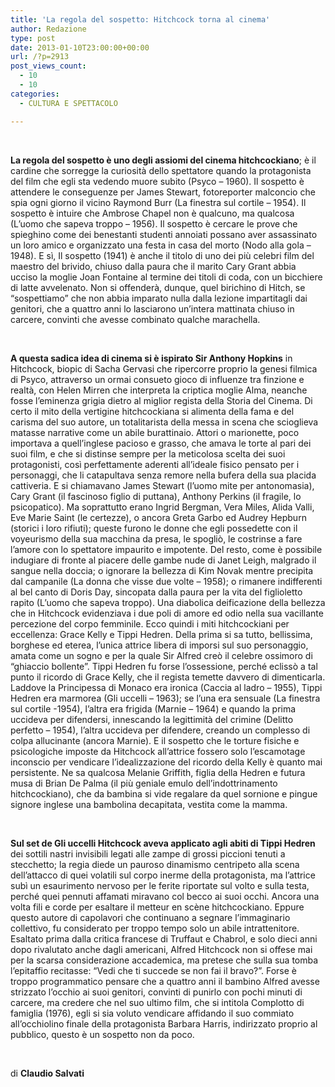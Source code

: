 ```yaml
---
title: 'La regola del sospetto: Hitchcock torna al cinema'
author: Redazione
type: post
date: 2013-01-10T23:00:00+00:00
url: /?p=2913
post_views_count:
  - 10
  - 10
categories:
  - CULTURA E SPETTACOLO

---
```

&nbsp;

**La regola del sospetto &egrave; uno degli assiomi del cinema hitchcockiano**; &egrave; il cardine che sorregge la curiosit&agrave; dello spettatore quando la protagonista del film che egli sta vedendo muore subito (Psyco &#8211; 1960). Il sospetto &egrave; attendere le conseguenze per James Stewart, fotoreporter malconcio che spia ogni giorno il vicino Raymond Burr (La finestra sul cortile &#8211; 1954). Il sospetto &egrave; intuire che Ambrose Chapel non &egrave; qualcuno, ma qualcosa (L&rsquo;uomo che sapeva troppo &#8211; 1956). Il sospetto &egrave; cercare le prove che spieghino come dei benestanti studenti annoiati possano aver assassinato un loro amico e organizzato una festa in casa del morto (Nodo alla gola &#8211; 1948). E s&igrave;, Il sospetto (1941) &egrave; anche il titolo di uno dei pi&ugrave; celebri film del maestro del brivido, chiuso dalla paura che il marito Cary Grant abbia ucciso la moglie Joan Fontaine al termine dei titoli di coda, con un bicchiere di latte avvelenato. Non si offender&agrave;, dunque, quel birichino di Hitch, se &ldquo;sospettiamo&rdquo; che non abbia imparato nulla dalla lezione impartitagli dai genitori, che a quattro anni lo lasciarono un&rsquo;intera mattinata chiuso in carcere, convinti che avesse combinato qualche marachella.&nbsp;

&nbsp;

**A questa sadica idea di cinema si &egrave; ispirato Sir Anthony Hopkins** in Hitchcock, biopic di Sacha Gervasi che ripercorre proprio la genesi filmica di Psyco, attraverso un ormai consueto gioco di influenze tra finzione e realt&agrave;, con Helen Mirren che interpreta la criptica moglie Alma, neanche fosse l&rsquo;eminenza grigia dietro al miglior regista della Storia del Cinema. Di certo il mito della vertigine hitchcockiana si alimenta della fama e del carisma del suo autore, un totalitarista della messa in scena che scioglieva matasse narrative come un abile burattinaio. Attori o marionette, poco importava a quell&rsquo;inglese pacioso e grasso, che amava le torte al pari dei suoi film, e che si distinse sempre per la meticolosa scelta dei suoi protagonisti, cos&igrave; perfettamente aderenti all&rsquo;ideale fisico pensato per i personaggi, che li catapultava senza remore nella bufera della sua placida cattiveria. E si chiamavano James Stewart (l&rsquo;uomo mite per antonomasia), Cary Grant (il fascinoso figlio di puttana), Anthony Perkins (il fragile, lo psicopatico). Ma soprattutto erano Ingrid Bergman, Vera Miles, Alida Valli, Eve Marie Saint (le certezze), o ancora Greta Garbo ed Audrey Hepburn (storici i loro rifiuti); queste furono le donne che egli possedette con il voyeurismo della sua macchina da presa, le spogli&ograve;, le costrinse a fare l&rsquo;amore con lo spettatore impaurito e impotente. Del resto, come &egrave; possibile indugiare di fronte al piacere delle gambe nude di Janet Leigh, malgrado il sangue nella doccia; o ignorare la bellezza di Kim Novak mentre precipita dal campanile (La donna che visse due volte &#8211; 1958); o rimanere indifferenti al bel canto di Doris Day, sincopata dalla paura per la vita del figlioletto rapito (L&rsquo;uomo che sapeva troppo). Una diabolica deificazione della bellezza che in Hitchcock evidenziava i due poli di amore ed odio nella sua vacillante percezione del corpo femminile. Ecco quindi i miti hitchcockiani per eccellenza: Grace Kelly e Tippi Hedren. Della prima si sa tutto, bellissima, borghese ed eterea, l&rsquo;unica attrice libera di imporsi sul suo personaggio, amata come un sogno e per la quale Sir Alfred cre&ograve; il celebre ossimoro di &ldquo;ghiaccio bollente&rdquo;. Tippi Hedren fu forse l&rsquo;ossessione, perch&eacute; ecliss&ograve; a tal punto il ricordo di Grace Kelly, che il regista temette davvero di dimenticarla. Laddove la Principessa di Monaco era ironica (Caccia al ladro &#8211; 1955), Tippi Hedren era marmorea (Gli uccelli &ndash; 1963); se l&rsquo;una era sensuale (La finestra sul cortile -1954), l&rsquo;altra era frigida (Marnie &#8211; 1964) e quando la prima uccideva per difendersi, innescando la legittimit&agrave; del crimine (Delitto perfetto &#8211; 1954), l&rsquo;altra uccideva per difendere, creando un complesso di colpa allucinante (ancora Marnie). E il sospetto che le torture fisiche e psicologiche imposte da Hitchcock all&rsquo;attrice fossero solo l&rsquo;escamotage inconscio per vendicare l&rsquo;idealizzazione del ricordo della Kelly &egrave; quanto mai persistente. Ne sa qualcosa Melanie Griffith, figlia della Hedren e futura musa di Brian De Palma (il pi&ugrave; geniale emulo dell&rsquo;indottrinamento hitchcockiano), che da bambina si vide regalare da quel sornione e pingue signore inglese una bambolina decapitata, vestita come la mamma.&nbsp;

&nbsp;

**Sul set de Gli uccelli Hitchcock aveva applicato agli abiti di Tippi Hedren** dei sottili nastri invisibili legati alle zampe di grossi piccioni tenuti a stecchetto; la regia diede un pauroso dinamismo centripeto alla scena dell&rsquo;attacco di quei volatili sul corpo inerme della protagonista, ma l&rsquo;attrice sub&igrave; un esaurimento nervoso per le ferite riportate sul volto e sulla testa, perch&eacute; quei pennuti affamati miravano col becco ai suoi occhi. Ancora una volta fili e corde per esaltare il metteur en sc&egrave;ne hitchcockiano. Eppure questo autore di capolavori che continuano a segnare l&#8217;immaginario collettivo, fu considerato per troppo tempo solo un abile intrattenitore. Esaltato prima dalla critica francese di Truffaut e Chabrol, e solo dieci anni dopo rivalutato anche dagli americani, Alfred Hitchcock non si offese mai per la scarsa considerazione accademica, ma pretese che sulla sua tomba l&rsquo;epitaffio recitasse: &ldquo;Vedi che ti succede se non fai il bravo?&rdquo;. Forse &egrave; troppo programmatico pensare che a quattro anni il bambino Alfred avesse strizzato l&rsquo;occhio ai suoi genitori, convinti di punirlo con pochi minuti di carcere, ma credere che nel suo ultimo film, che si intitola Complotto di famiglia (1976), egli si sia voluto vendicare affidando il suo commiato all&rsquo;occhiolino finale della protagonista Barbara Harris, indirizzato proprio al pubblico, questo &egrave; un sospetto non da poco.

&nbsp;

di **Claudio Salvati**

<div>
  &nbsp;
</div>